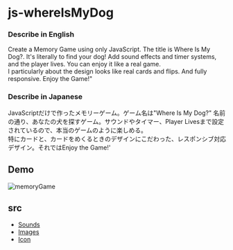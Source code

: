 # js-whereIsMyDog

### Describe in English

Create a Memory Game using only JavaScript. The title is Where Is My Dog?. It's literally to find your dog! Add sound effects and timer systems, and the player lives. You can enjoy it like a real game. <br />
I particularly about the design looks like real cards and flips. And fully responsive. Enjoy the Game!"

### Describe in Japanese

JavaScriptだけで作ったメモリーゲーム。ゲーム名は"Where Is My Dog?" 名前の通り、あなたの犬を探すゲーム。サウンドやタイマー、Player Livesまで設定されているので、本当のゲームのように楽しめる。<br />
特にカードと、カードをめくるときのデザインにこだわった、レスポンシブ対応デザイン。それではEnjoy the Game!'

## Demo

![memoryGame](https://user-images.githubusercontent.com/75118062/225224460-4c41da99-960e-4214-ad90-5f6c6e489dc0.gif)


## src
* [Sounds](https://pixabay.com/ja/sound-effects/search/dog/?duration=0-30)
* [Images](https://iconscout.com/all-assets/dog?price=free)
* [Icon](https://fontawesome.com/search?q=dog&o=r)
